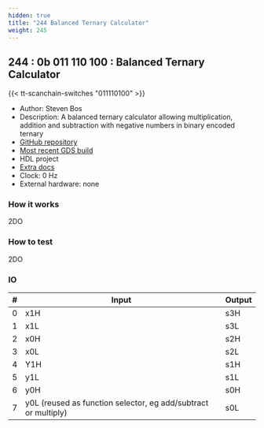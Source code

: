 ```yaml
---
hidden: true
title: "244 Balanced Ternary Calculator"
weight: 245
---
```


## 244 : 0b 011 110 100 : Balanced Ternary Calculator

{{< tt-scanchain-switches "011110100" >}}

* Author: Steven Bos
* Description: A balanced ternary calculator allowing multiplication, addition and subtraction with negative numbers in binary encoded ternary
* [GitHub repository](https://github.com/aiunderstand/tt03-balanced-ternary-calculator)
* [Most recent GDS build](https://github.com/aiunderstand/tt03-balanced-ternary-calculator/actions/runs/4789366364)
* HDL project
* [Extra docs](steveb#6973)
* Clock: 0 Hz
* External hardware: none



### How it works

2DO


### How to test

2DO


### IO

| # | Input        | Output       |
|---|--------------|--------------|
| 0 | x1H  | s3H |
| 1 | x1L  | s3L |
| 2 | x0H  | s2H |
| 3 | x0L  | s2L |
| 4 | Y1H  | s1H |
| 5 | y1L  | s1L |
| 6 | y0H  | s0H |
| 7 | y0L (reused as function selector, eg add/subtract or multiply)  | s0L |
